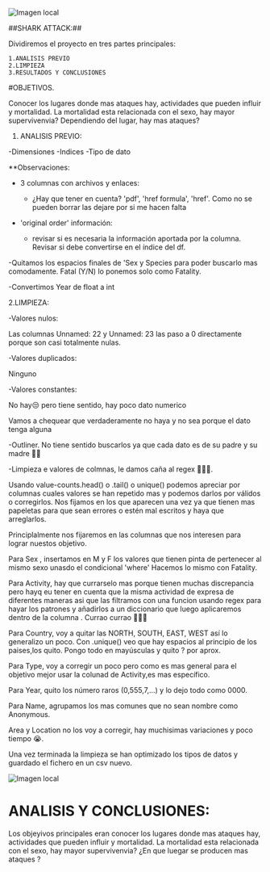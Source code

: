 ![Imagen local](https://www.tonica.la/__export/1671505182718/sites/debate/img/2022/12/19/jaws.jpg_463833556.jpg)


##SHARK ATTACK:##

Dividiremos el proyecto en tres partes principales:

	1.ANALISIS PREVIO
	2.LIMPIEZA
	3.RESULTADOS Y CONCLUSIONES	

#OBJETIVOS.

Conocer los lugares donde mas ataques hay, actividades que pueden influir y mortalidad.
La mortalidad esta relacionada con el sexo, hay mayor supervivenvia?
Dependiendo del lugar, hay mas ataques?



1. ANALISIS PREVIO:

-Dimensiones
-Indices
-Tipo de dato

**Observaciones:

- 3 columnas con archivos y enlaces:

    - ¿Hay que tener en cuenta? 'pdf', 'href formula', 'href'. Como no se pueden borrar las dejare por si me hacen falta

- 'original order' información:
    - revisar si es necesaria la información aportada por la columna. Revisar si debe convertirse en el índice del df.

-Quitamos los espacios finales de 'Sex y Species para poder buscarlo mas comodamente. Fatal (Y/N) lo ponemos solo como Fatality.

-Convertimos Year de float a int

2.LIMPIEZA:

-Valores nulos: 

Las columnas Unnamed: 22 y Unnamed: 23 las paso a 0 directamente porque son casi totalmente nulas.

-Valores duplicados:

Ninguno

-Valores constantes:

No hay😒 pero tiene sentido, hay poco dato numerico

Vamos a chequear que verdaderamente no haya y no sea porque el dato tenga alguna


-Outliner. No tiene sentido buscarlos ya que cada dato es de su padre y su madre 🤦‍♀️

-Limpieza e valores de colmnas, le damos caña al regex 🥊🥊🥊.

Usando value-counts.head() o .tail() o unique() podemos apreciar por columnas cuales valores se han repetido mas y podemos darlos por válidos o corregirlos.
Nos fijamos en los que aparecen una vez ya que tienen mas papeletas para que sean errores o estén mal escritos y haya que arreglarlos.

Principlalmente nos fijaremos en las columnas que nos interesen para lograr nuestos objetivo.

Para Sex , insertamos en M y F los valores que tienen pinta de pertenecer al mismo sexo unasdo el condicional 'where'
Hacemos lo mismo con Fatality.

Para Activity, hay que currarselo mas porque tienen muchas discrepancia pero hayq eu tener en cuenta que la misma actividad de expresa de diferentes maneras asi que las filtramos con una funcion usando regex para hayar los patrones y añadirlos a un diccionario que luego aplicaremos dentro de la columna . Currao currao 💪💪💪

Para Country, voy a quitar las NORTH, SOUTH, EAST, WEST así lo generalizo un poco. Con .unique() veo que hay espacios al principio de los paises,los quito. Pongo todo en mayúsculas y quito ? por aprox.

Para Type, voy a corregir un poco pero como es mas general para el objetivo mejor usar la colunad de Activity,es mas específico.

Para Year, quito los número raros (0,555,7,...) y lo dejo todo como 0000.

Para Name, agrupamos los mas comunes que no sean nombre como Anonymous.

Area y Location no los voy a corregir, hay muchisimas variaciones y poco tiempo 😭.


Una vez terminada la limpieza se han optimizado los tipos de datos y guardado el fichero en un csv nuevo.

![Imagen local](https://scontent.fmad6-1.fna.fbcdn.net/v/t31.18172-8/17834913_1060299644104591_6076313270153662717_o.jpg?_nc_cat=106&ccb=1-7&_nc_sid=9b3078&_nc_ohc=QV2e9p7K84IAX9IZL01&_nc_ht=scontent.fmad6-1.fna&oh=00_AfClLiIJqJArq0Rhe6s_2u24LMXs1KXD1D3_ZW5Bp_wEEA&oe=655CF1E8)


# ANALISIS Y CONCLUSIONES:

Los objeyivos principales eran conocer los lugares donde mas ataques hay, actividades que pueden influir y mortalidad.
La mortalidad esta relacionada con el sexo, hay mayor supervivenvia?
¿En que luegar se producen mas ataques ?













